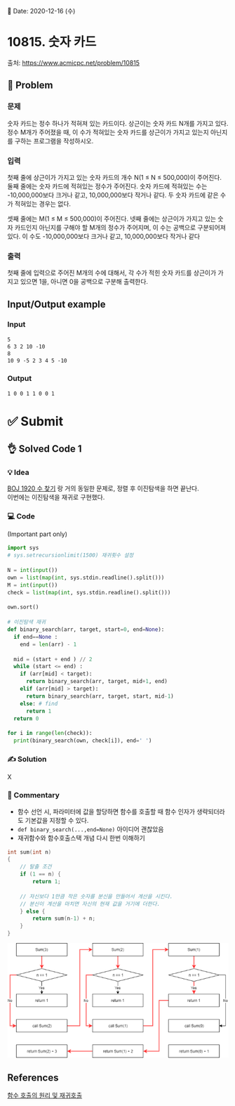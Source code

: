 📅 Date: 2020-12-16 (수)

# 10815. 숫자 카드
출처: https://www.acmicpc.net/problem/10815

## 📝 Problem

### 문제
숫자 카드는 정수 하나가 적혀져 있는 카드이다. 상근이는 숫자 카드 N개를 가지고 있다. 정수 M개가 주어졌을 때, 이 수가 적혀있는 숫자 카드를 상근이가 가지고 있는지 아닌지를 구하는 프로그램을 작성하시오.

### 입력
첫째 줄에 상근이가 가지고 있는 숫자 카드의 개수 N(1 ≤ N ≤ 500,000)이 주어진다. 둘째 줄에는 숫자 카드에 적혀있는 정수가 주어진다. 숫자 카드에 적혀있는 수는 -10,000,000보다 크거나 같고, 10,000,000보다 작거나 같다. 두 숫자 카드에 같은 수가 적혀있는 경우는 없다.

셋째 줄에는 M(1 ≤ M ≤ 500,000)이 주어진다. 넷째 줄에는 상근이가 가지고 있는 숫자 카드인지 아닌지를 구해야 할 M개의 정수가 주어지며, 이 수는 공백으로 구분되어져 있다. 이 수도 -10,000,000보다 크거나 같고, 10,000,000보다 작거나 같다


### 출력
첫째 줄에 입력으로 주어진 M개의 수에 대해서, 각 수가 적힌 숫자 카드를 상근이가 가지고 있으면 1을, 아니면 0을 공백으로 구분해 출력한다.

## Input/Output example
### Input

```
5
6 3 2 10 -10
8
10 9 -5 2 3 4 5 -10
```

### Output
```
1 0 0 1 1 0 0 1
```

# ✅ Submit
## 👌 Solved Code 1

### 💡 Idea
[BOJ 1920 수 찾기](/BOJ/1000~9999/1920) 랑 거의 동일한 문제로, 정렬 후 이진탐색을 하면 끝난다.  
이번에는 이진탐색을 재귀로 구현했다.


### 💻 Code
(Important part only)
``` python
import sys
# sys.setrecursionlimit(1500) 재귀횟수 설정

N = int(input())
own = list(map(int, sys.stdin.readline().split()))
M = int(input())
check = list(map(int, sys.stdin.readline().split()))

own.sort()

# 이진탐색 재귀
def binary_search(arr, target, start=0, end=None):
  if end==None :
    end = len(arr) - 1

  mid = (start + end ) // 2
  while (start <= end) :
    if (arr[mid] < target):
      return binary_search(arr, target, mid+1, end) 
    elif (arr[mid] > target):
      return binary_search(arr, target, start, mid-1)
    else: # find
      return 1
  return 0

for i in range(len(check)):
  print(binary_search(own, check[i]), end=' ')

```

### ✍ Solution
X

### 💬 Commentary
- 함수 선언 시, 파라미터에 값을 할당하면 함수를 호출할 때 함수 인자가 생략되더라도 기본값을 지정할 수 있다.
- `def binary_search(...,end=None)` 아이디어 괜찮았음
- 재귀함수와 함수호출스택 개념 다시 한번 이해하기
```C
int sum(int n) 
{
	// 탈출 조건
	if (1 == n) {
		return 1;
	
	// 자신보다 1만큼 작은 숫자를 분신을 만들어서 계산을 시킨다.
	// 분신이 계산을 마치면 자신의 현재 값을 거기에 더한다.
	} else {
		return sum(n-1) + n;
	}
}
```
![재귀이해](./recursive.png)

## References
[함수 호출의 원리 및 재귀호출](http://10bun.tv/beginner/episode-4/#%ED%95%B5%EC%8B%AC-%EA%B0%95%EC%9D%98)